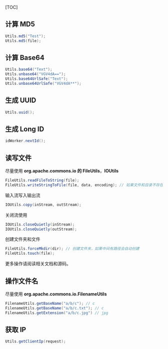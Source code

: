 [TOC]

## 计算 MD5

```java
Utils.md5("Test");
Utils.md5(file);
```

## 计算 Base64

```java
Utils.base64("Text");
Utils.unbase64("VGV4dA==");
Utils.base64UrlSafe("Text");
Utils.unbase64UrlSafe("VGV4dA**");
```

## 生成 UUID

```java
Utils.uuid();
```

## 生成 Long ID

```java
idWorker.nextId();
```

## 读写文件

尽量使用 **org.apache.commons.io 的 FileUtils**，**IOUtils**

```java
FileUtils.readFileToString(file);
FileUtils.writeStringToFile(file, data, encoding); // 如果文件和目录不存在，会自动创建
```

输入流写入输出流

```java
IOUtils.copy(inStream, outStream);
```

关闭流使用

```java
IOUtils.closeQuietly(inStream);
IOUtils.closeQuietly(outStream);
```

创建文件夹和文件

```java
FileUtils.forceMkdir(dir); // 创建文件夹，如果中间有路径会自动创建
FileUtils.touch(file);
```

更多操作请阅读相关文档和源码。

## 操作文件名

尽量使用 **org.apache.commons.io.FilenameUtils**

```java
FilenameUtils.getBaseName("a/b/c"); // c
FilenameUtils.getBaseName("a/b/c.txt"); // c
FilenameUtils.getExtension("a/b/c.jpg") // jpg
```

## 获取 IP

```java
Utils.getClientIp(request);
```

